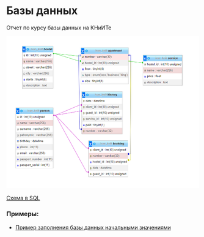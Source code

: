 # Базы данных

Отчет по курсу базы данных на КНиИТе

![Схема базы](images/schema.png)

[Схема в SQL](schema.sql)

### Примеры:

* [Пример заполнения базы данных начальными значениями](insert.sql)